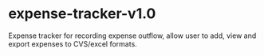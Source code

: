 # expense-tracker-v1.0
Expense tracker for recording expense outflow, allow user to add, view and export expenses to CVS/excel formats.
